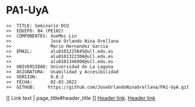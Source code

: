 # PA1-UyA

```
>>  TITLE: Seminario DCU
>>  EQUIPO: 04 (PE102)
>>  COMPONENTES: XueMei Lin
>>               José Orlando Nina Orellana
>>               Mario Hernandez Garcia
>>  EMAIL:       alu0101225845@ull.edu.es
>>               alu0101322308@ull.edu.es
>>               alu0101346908@ull.edu.es
>>  UNIVERSIDAD: Universidad de La Laguna
>>  ASIGNATURA:  Usabilidad y Accesibilidad
>>  VERSION:     0.0.2
>>  FECHA:       02-03-2022
>>  GITHUB:     https://github.com/JoseOrlandoNinaOrellana/PA1-UyA.git
```



[[ Link text | page_title#header_title ]]
[Header link](/user/repository_name/wiki/page_name#title).
[Header link](/JoseOrlandoNinaOrellana/PA1-UyA/DCU.md#Diseño)
